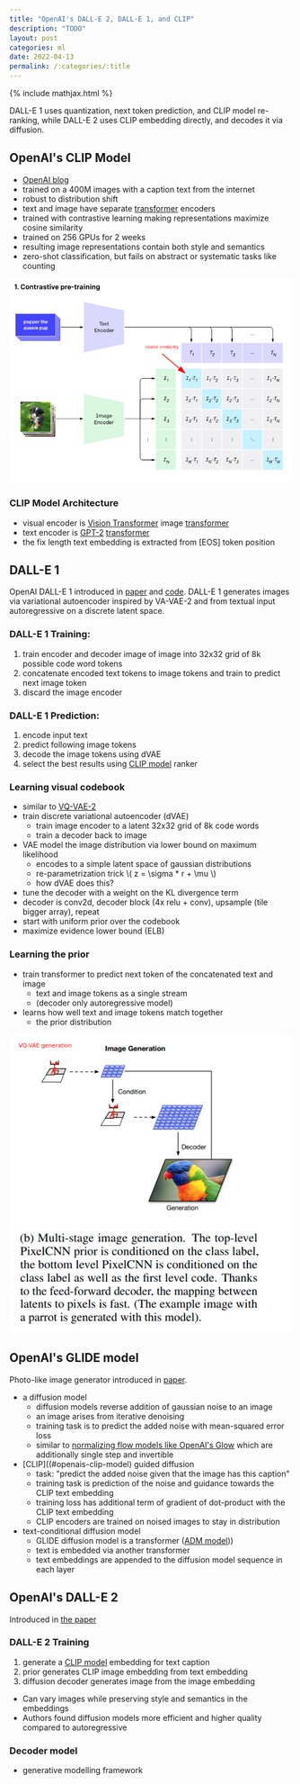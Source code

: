 ```yaml
---
title: "OpenAI's DALL-E 2, DALL-E 1, and CLIP"
description: "TODO"
layout: post
categories: ml
date: 2022-04-13
permalink: /:categories/:title
---
```


{% include mathjax.html %}

DALL-E 1 uses quantization, next token prediction, and CLIP model re-ranking, while DALL-E 2 uses CLIP embedding directly, and decodes it via diffusion.


## OpenAI's CLIP Model
- [OpenAI blog](https://openai.com/blog/clip/)
- trained on a 400M images with a caption text from the internet
- robust to distribution shift
- text and image have separate [transformer](/ml/transformers-self-attention-mechanism-simplified) encoders
- trained with contrastive learning making representations maximize cosine similarity
- trained on 256 GPUs for 2 weeks
- resulting image representations contain both style and semantics
- zero-shot classification, but fails on abstract or systematic tasks like counting

![CLIP contrastive pretraining](/images/clip-contrastive-pretraining.png)

### CLIP Model Architecture
- visual encoder is [Vision Transformer](https://arxiv.org/pdf/2010.11929.pdf) image [transformer](/ml/transformers-self-attention-mechanism-simplified)
- text encoder is [GPT-2](https://cdn.openai.com/better-language-models/language_models_are_unsupervised_multitask_learners.pdf) [transformer](/ml/transformers-self-attention-mechanism-simplified)
- the fix length text embedding is extracted from \[EOS\] token position


## DALL-E 1

OpenAI DALL-E 1 introduced in [paper](https://arxiv.org/pdf/2102.12092.pdf) and [code](https://github.com/openai/DALL-E/blob/5be4b236bc3ade6943662354117a0e83752cc322/dall_e/decoder.py#L13).
DALL-E 1 generates images via variational autoencoder inspired by VA-VAE-2 and from textual input autoregressive on a discrete latent space.

### DALL-E 1 Training:
1. train encoder and decoder image of image into 32x32 grid of 8k possible code word tokens
2. concatenate encoded text tokens to image tokens and train to predict next image token
3. discard the image encoder

### DALL-E 1 Prediction:
1. encode input text
2. predict following image tokens
3. decode the image tokens using dVAE
4. select the best results using [CLIP model](#openais-clip-model) ranker

	
### Learning visual codebook
- similar to [VQ-VAE-2](https://proceedings.neurips.cc/paper/2019/file/5f8e2fa1718d1bbcadf1cd9c7a54fb8c-Paper.pdf)
- train discrete variational autoencoder (dVAE)
	- train image encoder to a latent 32x32 grid of 8k code words
	- train a decoder back to image
- VAE model the image distribution via lower bound on maximum likelihood
    - encodes to a simple latent space of gaussian distributions
    - re-parametrization trick \\( z = \sigma * r + \mu \\)
    - how dVAE does this?
- tune the decoder with a weight on the KL divergence term
- decoder is conv2d, decoder block (4x relu + conv), upsample (tile bigger array), repeat
- start with uniform prior over the codebook
- maximize evidence lower bound (ELB)

### Learning the prior
- train transformer to predict next token of the concatenated text and image
  - text and image tokens as a single stream
  - (decoder only autoregressive model)
- learns how well text and image tokens match together
    - the prior distribution
	
![VQ-VAE-2 generation](/images/vq-vae-generation.png)



## OpenAI's GLIDE model
Photo-like image generator introduced  in [paper](https://arxiv.org/pdf/2112.10741.pdf).
- a diffusion model
  - diffusion models reverse addition of gaussian noise to an image
  - an image arises from iterative denoising
  - training task is to predict the added noise with mean-squared error loss
  - similar to [normalizing flow models like OpenAI's Glow](/ml/openais-glow-flow-based-model-teardown) which are additionally single step and invertible
- [CLIP]((#openais-clip-model) guided diffusion
  - task: "predict the added noise given that the image has this caption" 
  - training task is prediction of the noise and guidance towards the CLIP text embedding
  - training loss has additional term of gradient of dot-product with the CLIP text embedding
  - CLIP encoders are trained on noised images to stay in distribution
- text-conditional diffusion model
  - GLIDE diffusion model is a transformer ([ADM model](https://arxiv.org/pdf/2105.05233.pdf)))
  - text is embedded via another transformer
  - text embeddings are appended to the diffusion model sequence in each layer


## OpenAI's DALL-E 2

Introduced in [the paper](https://arxiv.org/pdf/2204.06125.pdf) 

### DALL-E 2 Training
1. generate a [CLIP model](#openais-clip-model) embedding for text caption
2. prior generates CLIP image embedding from text embedding
3. diffusion decoder generates image from the image embedding

- Can vary images while preserving style and semantics in the embeddings
- Authors found diffusion models more efficient and higher quality compared to autoregressive


### Decoder model
- generative modelling framework
